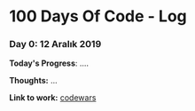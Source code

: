 # 100 Days Of Code - Log

### Day 0: 12 Aralık 2019 

**Today's Progress**: ....

**Thoughts:** ...

**Link to work:** [codewars](http://www.example.com)


